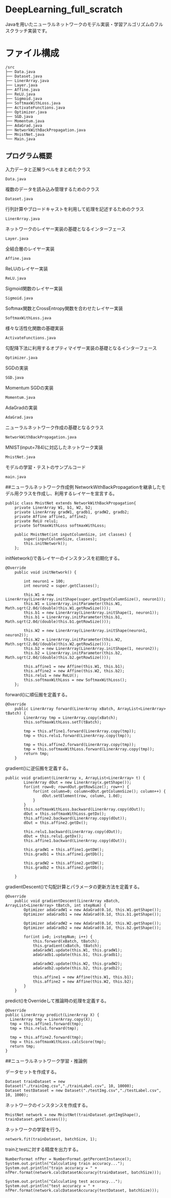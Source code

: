 # DeepLearning_full_scratch
Javaを用いたニューラルネットワークのモデル実装・学習アルゴリズムのフルスクラッチ実装です。

# ファイル構成
```
/src
├── Data.java
├── Dataset.java
├── LinerArray.java
├── Layer.java
├── Affine.java
├── ReLU.java
├── Sigmoid.java
├── SoftmaxWithLoss.java
├── ActivateFunctions.java
├── Optimizer.java
├── SGD.java
├── Momentum.java
├── AdaGrad.java
├── NetworkWithBackPropagation.java
├── MnistNet.java
└── Main.java
```

## プログラム概要
入力データと正解ラベルをまとめたクラス
```
Data.java
```
複数のデータを読み込み管理するためのクラス
```
Dataset.java
```
行列計算やブロードキャストを利用して処理を記述するためのクラス
```
LinerArray.java
```
ネットワークのレイヤー実装の基礎となるインターフェース
```
Layer.java
```
全結合層のレイヤー実装
```
Affine.java
```
ReLUのレイヤー実装
```
ReLU.java
```
Sigmoid関数のレイヤー実装
```
Sigmoid.java
```
Softmax関数とCrossEntropy関数を合わせたレイヤー実装
```
SoftmaxWithLoss.java
```
様々な活性化関数の基礎実装
```
ActivateFunctions.java
```
勾配降下法に利用するオプティマイザー実装の基礎となるインターフェース
```
Optimizer.java
```
SGDの実装
```
SGD.java
```
Momentum SGDの実装
```
Momentum.java
```
AdaGradの実装
```
AdaGrad.java
```
ニューラルネットワーク作成の基礎となるクラス
```
NetworkWithBackPropagation.java
```
MNIST(input=784)に対応したネットワーク実装
```
MnistNet.java
```
モデルの学習・テストのサンプルコード
```
main.java
```

##ニューラルネットワーク作成例
NetworkWithBackPropagationを継承したモデル用クラスを作成し、利用するレイヤーを宣言する。
```
public class MnistNet extends NetworkWithBackPropagation{
	private LinerArray W1, b1, W2, b2;	
	private LinerArray gradW1, gradb1, gradW2, gradb2;
	private Affine affine1, affine2;
	private ReLU relu1;
	private SoftmaxWithLoss softmaxWithLoss;
	
	public MnistNet(int inputColumnSize, int classes) {
		super(inputColumnSize, classes);
		this.initNetwork();
	};
```

initNetwork()で各レイヤーのインスタンスを初期化する。
```
@Override
	public void initNetwork() {
		
		int neuron1 = 100;
		int neuron2 = super.getClasses();
		
		this.W1 = new LinerArray(LinerArray.initShape(super.getInputColumnSize(), neuron1));
		this.W1 = LinerArray.initParameter(this.W1, Math.sqrt(2.0d/(double)this.W1.getRowSize()));
		this.b1 = new LinerArray(LinerArray.initShape(1, neuron1));	
		this.b1 = LinerArray.initParameter(this.b1, Math.sqrt(2.0d/(double)this.b1.getRowSize()));
		
		this.W2 = new LinerArray(LinerArray.initShape(neuron1, neuron2));
		this.W2 = LinerArray.initParameter(this.W2, Math.sqrt(2.0d/(double)this.W2.getRowSize()));
		this.b2 = new LinerArray(LinerArray.initShape(1, neuron2));
		this.b2 = LinerArray.initParameter(this.b2, Math.sqrt(2.0d/(double)this.b2.getRowSize()));
	
		this.affine1 = new Affine(this.W1, this.b1);
		this.affine2 = new Affine(this.W2, this.b2);
		this.relu1 = new ReLU();
		this.softmaxWithLoss = new SoftmaxWithLoss();
	};
```
forward()に順伝搬を定義する。
```
@Override
	public LinerArray forward(LinerArray xBatch, ArrayList<LinerArray> tBatch) {
		LinerArray tmp = LinerArray.copy(xBatch);
		this.softmaxWithLoss.setT(tBatch);
		
		tmp = this.affine1.forward(LinerArray.copy(tmp));
		tmp = this.relu1.forward(LinerArray.copy(tmp));
	
		tmp = this.affine2.forward(LinerArray.copy(tmp));
		tmp = this.softmaxWithLoss.forward(LinerArray.copy(tmp));
		return tmp;
	}
```
gradient()に逆伝搬を定義する。
```
public void gradient(LinerArray x, ArrayList<LinerArray> t) {
		LinerArray dOut = new LinerArray(x.getShape());
		for(int row=0; row<dOut.getRowSize(); row++) {
			for(int column=0; column<dOut.getColumnSize(); column++) {
				dOut.setElement(row, column, 1.0d);
			}
		}
		this.softmaxWithLoss.backward(LinerArray.copy(dOut));
		dOut = this.softmaxWithLoss.getDx();
		this.affine2.backward(LinerArray.copy(dOut));
		dOut = this.affine2.getDx();		
	
		this.relu1.backward(LinerArray.copy(dOut));
		dOut = this.relu1.getDx();
		this.affine1.backward(LinerArray.copy(dOut));
		
		this.gradW1 = this.affine1.getDW();
		this.gradb1 = this.affine1.getDb();
		
		this.gradW2 = this.affine2.getDW();
		this.gradb2 = this.affine2.getDb();
			
	}
```
gradientDescent()で勾配計算とパラメータの更新方法を定義する。
```
@Override
	public void gradientDescent(LinerArray xBatch, ArrayList<LinerArray> tBatch, int stepNum) {
		Optimizer adaGradW1 = new AdaGrad(0.1d, this.W1.getShape());
		Optimizer adaGradb1 = new AdaGrad(0.1d, this.b1.getShape());
	
		Optimizer adaGradW2 = new AdaGrad(0.1d, this.W2.getShape());
		Optimizer adaGradb2 = new AdaGrad(0.1d, this.b2.getShape());
		
		for(int i=0; i<stepNum; i++) {	
			this.forward(xBatch, tBatch);
			this.gradient(xBatch, tBatch);
			adaGradW1.update(this.W1, this.gradW1);
			adaGradb1.update(this.b1, this.gradb1);
			
			adaGradW2.update(this.W2, this.gradW2);
			adaGradb2.update(this.b2, this.gradb2);
			
			this.affine1 = new Affine(this.W1, this.b1);
			this.affine2 = new Affine(this.W2, this.b2);
		}
	}
```
predict()をOverrideして推論時の処理を定義する。
```
@Override
public LinerArray predict(LinerArray X) { 
  LinerArray tmp = LinerArray.copy(X);
  tmp = this.affine1.forward(tmp);
  tmp = this.relu1.forward(tmp);

  tmp = this.affine2.forward(tmp);
  tmp = this.softmaxWithLoss.calcScore(tmp);
  return tmp;
}
```

##ニューラルネットワーク学習・推論例

データセットを作成する。
```
Dataset trainDataset = new Dataset("./trainImg.csv","./trainLabel.csv", 10, 10000);
Dataset testDataset = new Dataset("./testImg.csv","./testLabel.csv", 10, 1000);
```
ネットワークのインスタンスを作成する。
```
MnistNet network = new MnistNet(trainDataset.getImgShape(), trainDataset.getClasses());
```
ネットワークの学習を行う。
```
network.fit(trainDataset, batchSize, 1);
```
trainとtestに対する精度を出力する。
```
NumberFormat nfPer = NumberFormat.getPercentInstance();
System.out.println("Calculating train accuracy...");
System.out.println("train accuracy = " + nfPer.format(network.calcDatasetAccuracy(trainDataset, batchSize)));

System.out.println("Calculating test accuracy...");
System.out.println("test accuracy = " + nfPer.format(network.calcDatasetAccuracy(testDataset, batchSize)));
```
